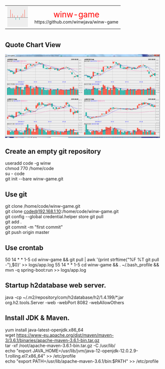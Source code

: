 <table style="border:0">
	<tr align="center">
		<td><img src="./docs/winwgame-logo.png"></img>&nbsp;&nbsp;</td>
		<td><span style="color:red;font-size:26px">winw-game</span><br/>
			<a style="text-decoration:none">https://github.com/winwjava/winw-game</a></td>
	</tr>
</table>

# 
## Quote Chart View
<img width="1000px" src="./docs/winwgame-frame.png">

## Create an empty git repository
useradd code -g winw  
chmod 770 /home/code  
su - code  
git init --bare winw-game.git  

## Use git
git clone /home/code/winw-game.git  
git clone code@192.168.1.10:/home/code/winw-game.git  
git config --global credential.helper store
git pull  
git add .  
git commit -m "first commit"  
git push origin master  

## Use crontab
50 14 * * 1-5 cd winw-game && git pull | awk '{print strftime("\%F \%T git pull -"),$0}' >> logs/app.log
55 14 * * 1-5 cd winw-game && . ~/.bash_profile && mvn -q spring-boot:run >> logs/app.log
## Startup h2database web server.
java -cp ~/.m2/repository/com/h2database/h2/1.4.199/*.jar org.h2.tools.Server -web -webPort 8082 -webAllowOthers  

## Install JDK & Maven.
yum install java-latest-openjdk.x86_64  
wget https://www-eu.apache.org/dist/maven/maven-3/3.6.1/binaries/apache-maven-3.6.1-bin.tar.gz  
tar -xf /root/apache-maven-3.6.1-bin.tar.gz -C /usr/lib/  
echo "export JAVA_HOME=/usr/lib/jvm/java-12-openjdk-12.0.2.9-1.rolling.el7.x86_64" >> /etc/profile  
echo "export PATH=/usr/lib/apache-maven-3.6.1/bin:$PATH" >> /etc/profile  
